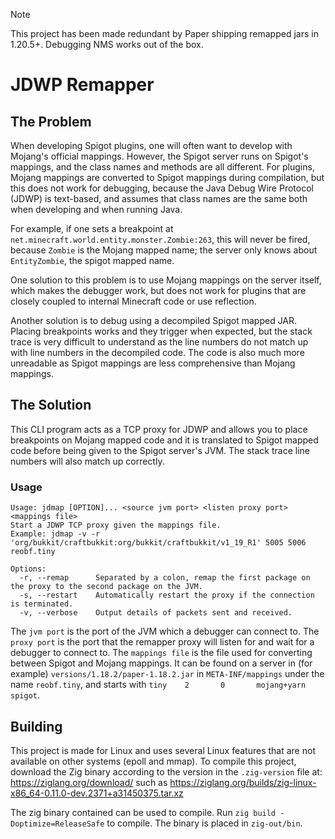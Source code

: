 > [!NOTE]  
> This project has been made redundant by Paper shipping remapped jars in 1.20.5+. Debugging NMS works out of the box.

# JDWP Remapper

## The Problem

When developing Spigot plugins, one will often want to develop with Mojang's official mappings. However, the Spigot server runs on Spigot's mappings, and the class names and methods are all different. For plugins, Mojang mappings are converted to Spigot mappings during compilation, but this does not work for debugging, because the Java Debug Wire Protocol (JDWP) is text-based, and assumes that class names are the same both when developing and when running Java.

For example, if one sets a breakpoint at `net.minecraft.world.entity.monster.Zombie:263`, this will never be fired, because `Zombie` is the Mojang mapped name; the server only knows about `EntityZombie`, the spigot mapped name.

One solution to this problem is to use Mojang mappings on the server itself, which makes the debugger work, but does not work for plugins that are closely coupled to internal Minecraft code or use reflection.

Another solution is to debug using a decompiled Spigot mapped JAR. Placing breakpoints works and they trigger when expected, but the stack trace is very difficult to understand as the line numbers do not match up with line numbers in the decompiled code. The code is also much more unreadable as Spigot mappings are less comprehensive than Mojang mappings.

## The Solution

This CLI program acts as a TCP proxy for JDWP and allows you to place breakpoints on Mojang mapped code and it is translated to Spigot mapped code before being given to the Spigot server's JVM. The stack trace line numbers will also match up correctly.

### Usage

```
Usage: jdmap [OPTION]... <source jvm port> <listen proxy port> <mappings file>
Start a JDWP TCP proxy given the mappings file.
Example: jdmap -v -r 'org/bukkit/craftbukkit:org/bukkit/craftbukkit/v1_19_R1' 5005 5006 reobf.tiny

Options:
  -r, --remap      Separated by a colon, remap the first package on the proxy to the second package on the JVM.
  -s, --restart    Automatically restart the proxy if the connection is terminated.
  -v, --verbose    Output details of packets sent and received.
```

The `jvm port` is the port of the JVM which a debugger can connect to. The `proxy port` is the port that the remapper proxy will listen for and wait for a debugger to connect to. The `mappings file` is the file used for converting between Spigot and Mojang mappings. It can be found on a server in (for example) `versions/1.18.2/paper-1.18.2.jar` in `META-INF/mappings` under the name `reobf.tiny`, and starts with `tiny    2       0       mojang+yarn     spigot`.

## Building

This project is made for Linux and uses several Linux features that are not available on other systems (epoll and mmap). To compile this project, download the Zig binary according to the version in the `.zig-version` file at: https://ziglang.org/download/ such as https://ziglang.org/builds/zig-linux-x86_64-0.11.0-dev.2371+a31450375.tar.xz

The zig binary contained can be used to compile. Run `zig build -Doptimize=ReleaseSafe` to compile. The binary is placed in `zig-out/bin`.
